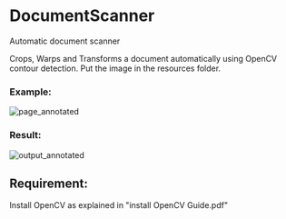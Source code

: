 # DocumentScanner
Automatic document scanner 

Crops, Warps and Transforms a document automatically using OpenCV contour detection.
Put the image in the resources folder.

### Example:

![page_annotated](https://user-images.githubusercontent.com/73147643/168727763-815b8c5f-d0e6-429c-b1c1-6b91b58ad51c.jpg)

### Result:

![output_annotated](https://user-images.githubusercontent.com/73147643/168727824-d7378b39-63a6-48b4-8cf4-3f98cd48bd83.jpg)


## Requirement:
Install OpenCV as explained in "install OpenCV Guide.pdf"
